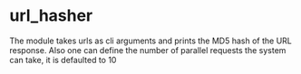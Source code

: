 # url_hasher
The module takes urls as cli arguments and prints the MD5 hash of the URL response. Also one can define the number of parallel requests the system can take, it is defaulted to 10
